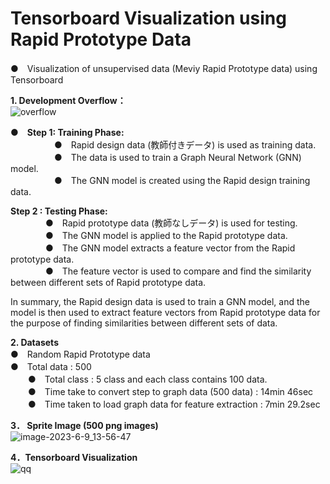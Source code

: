 # Tensorboard Visualization using Rapid Prototype Data <br>

●　Visualization of unsupervised data (Meviy Rapid Prototype data) using Tensorboard<br> 

**1. Development Overflow：**<br> 
![overflow](https://github.com/meviyLab/Tensorboard-Visualization-using-RP-Data/assets/62593581/804640a1-b11f-4ab3-b23f-66d146c5d6d0)

**●　Step 1: Training Phase:**<br> 
　　　　　●　Rapid design data (教師付きデータ) is used as training data.<br> 
　　　　　●　The data is used to train a Graph Neural Network (GNN) model.<br> 
　　　　　●　The GNN model is created using the Rapid design training data.<br> 

**Step 2 : Testing Phase:**<br> 
　　　　●　Rapid prototype data (教師なしデータ) is used for testing.<br> 
　　　　●　The GNN model is applied to the Rapid prototype data.<br> 
　　　　●　The GNN model extracts a feature vector from the Rapid prototype data.<br> 
　　　　●　The feature vector is used to compare and find the similarity between different sets of Rapid prototype data.<br> 

In summary, the Rapid design data is used to train a GNN model, and the model is then used to extract feature vectors from Rapid prototype data for the purpose of finding similarities between different sets of data.<br> 

**2. Datasets**<br> 
●　Random Rapid Prototype data<br> 
    ●　Total data  : 500<br> 
　　●　Total class : 5 class and each class contains 100 data.<br> 
　　●　Time take to convert step to graph data (500 data) : 14min 46sec<br> 
　　●　Time taken to load graph data for feature extraction : 7min 29.2sec<br> 

**3． Sprite Image (500 png images)**<br> 
![image-2023-6-9_13-56-47](https://github.com/meviyLab/Tensorboard-Visualization-using-RP-Data/assets/62593581/1af2351e-2105-474a-ab74-7a51f1bd6785)


**4．Tensorboard Visualization**<br> 
![qq](https://github.com/meviyLab/Tensorboard-Visualization-using-RP-Data/assets/62593581/b7ed7cba-cb6d-45e8-85a3-54ce49cd8d68)
